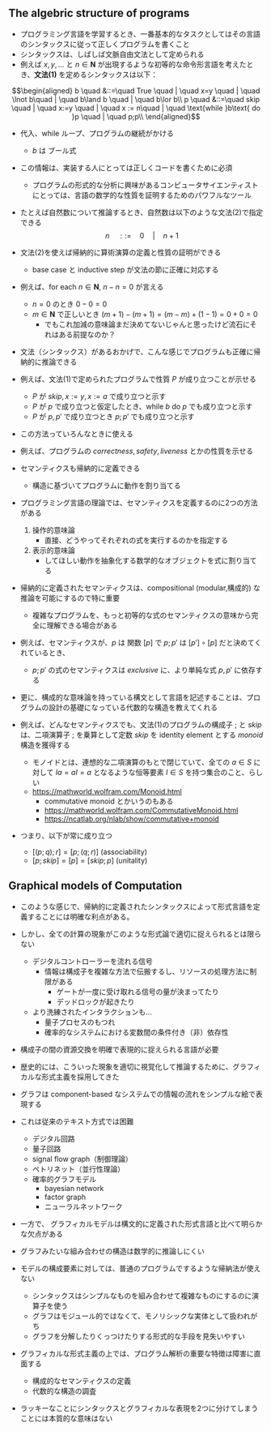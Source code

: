 ## The algebric structure of programs

- プログラミング言語を学習するとき、一番基本的なタスクとしてはその言語のシンタックスに従って正しくプログラムを書くこと
- シンタックスは、しばしば文脈自由文法として定められる
- 例えば $x, y, ...$ と $n\in\mathbf{N}$ が出現するような初等的な命令形言語を考えたとき、**文法(1)** を定めるシンタックスは以下：

$$\begin{aligned}
b \quad &::=\quad True \quad | \quad x=y \quad | \quad \lnot b\quad | \quad b\land b \quad | \quad b\lor b\\
p \quad &::=\quad skip \quad | \quad x:=y \quad | \quad x := n\quad | \quad \text{while }b\text{  do  }p \quad | \quad p;p\\
\end{aligned}$$

- 代入、while ループ、プログラムの継続がかける
	- $b$ は ブール式
- この情報は、実装する人にとっては正しくコードを書くために必須
	- プログラムの形式的な分析に興味があるコンピュータサイエンティストにとっては、言語の数学的な性質を証明するためのパワフルなツール
- たとえば自然数について推論するとき、自然数は以下のような文法(2)で指定できる
$$n\quad ::=\quad 0\quad|\quad n+1$$
- 文法(2)を使えば帰納的に算術演算の定義と性質の証明ができる
	- base case と inductive step が文法の節に正確に対応する
- 例えば、for each $n\in\mathbf{N}$, $n-n=0$ が言える
	- $n=0$ のとき $0-0=0$
	- $m\in\mathbf{N}$ で正しいとき $(m+1)-(m+1)=(m-m)+(1-1)=0+0=0$ 
		- でもこれ加減の意味論まだ決めてないじゃんと思ったけど流石にそれはある前提なのか？

- 文法（シンタックス）があるおかげで、こんな感じでプログラムも正確に帰納的に推論できる
- 例えば、文法(1)で定められたプログラムで性質 $P$ が成り立つことが示せる
	- $P$ が $skip, x:=y, x:=a$ で成り立つと示す
	- $P$ が $p$ で成り立つと仮定したとき、$\text{while }b\text{  do  }p$ でも成り立つと示す
	- $P$ が $p,p'$ で成り立つとき $p;p'$ でも成り立つと示す

- この方法っていろんなときに使える
-  例えば、プログラムの $correctness,safety,liveness$ とかの性質を示せる
- セマンティクスも帰納的に定義できる
	- 構造に基づいてプログラムに動作を割り当てる
- プログラミング言語の理論では、セマンティクスを定義するのに2つの方法がある
	1. 操作的意味論
		- 直接、どうやってそれぞれの式を実行するのかを指定する
	2. 表示的意味論
		- してほしい動作を抽象化する数学的なオブジェクトを式に割り当てる
- 帰納的に定義されたセマンティクスは、compositional (modular,構成的) な推論を可能にするので特に重要
	- 複雑なプログラムを、もっと初等的な式のセマンティクスの意味から完全に理解できる場合がある
- 例えば、セマンティクスが、$p$ は 関数 $[p]$ で $p;p'$ は $[p']\circ[p]$ だと決めてくれているとき、
	- $p;p'$ の式のセマンティクスは $exclusive$ に、より単純な式 $p,p'$ に依存する

- 更に、構成的な意味論を持っている構文として言語を記述することは、プログラムの設計の基礎になっている代数的な構造を教えてくれる
- 例えば、どんなセマンティクスでも、文法(1)のプログラムの構成子 $;$ と $skip$ は、二項演算子 $;$ を乗算として定数 $skip$ を identity element とする $monoid$ 構造を獲得する
	- モノイドとは、連想的な二項演算のもとで閉じていて、全ての $a\in S$ に対して $Ia=aI=a$ となるような恒等要素 $I\in S$ を持つ集合のこと、らしい
	- https://mathworld.wolfram.com/Monoid.html
		- commutative monoid とかいうのもある
		- https://mathworld.wolfram.com/CommutativeMonoid.html
		- https://ncatlab.org/nlab/show/commutative+monoid
- つまり、以下が常に成り立つ
	- $[(p;q);r]=[p;(q;r)]$ (associability)
 	- $[p;skip]=[p]=[skip;p]$ (unitality)

## Graphical models of Computation

- このような感じで、帰納的に定義されたシンタックスによって形式言語を定義することには明確な利点がある。
- しかし、全ての計算の現象がこのような形式論で適切に捉えられるとは限らない
	- デジタルコントローラーを流れる信号
		- 情報は構成子を複雑な方法で伝搬するし、リソースの処理方法に制限がある
			- ゲートが一度に受け取れる信号の量が決まってたり
			- デッドロックが起きたり
	- より洗練されたインタラクションも...
		- 量子プロセスのもつれ
		- 確率的なシステムにおける変数間の条件付き（非）依存性
- 構成子の間の資源交換を明確で表現的に捉えられる言語が必要

- 歴史的には、こういった現象を適切に視覚化して推論するために、グラフィカルな形式主義を採用してきた
- グラフは component-based なシステムでの情報の流れをシンプルな絵で表現する
- これは従来のテキスト方式では困難
	- デジタル回路
	- 量子回路
	- signal flow graph（制御理論）
	- ペトリネット（並行性理論）
	- 確率的グラフモデル
		- bayesian network
		- factor graph
		- ニューラルネットワーク

- 一方で、 グラフィカルモデルは構文的に定義された形式言語と比べて明らかな欠点がある
- グラフみたいな組み合わせの構造は数学的に推論しにくい
- モデルの構成要素に対しては、普通のプログラムでするような帰納法が使えない
	- シンタックスはシンプルなものを組み合わせて複雑なものにするのに演算子を使う
	- グラフはモジュール的ではなくて、モノリシックな実体として扱われがち
	- グラフを分解したりくっつけたりする形式的な手段を見失いやすい
- グラフィカルな形式主義の上では、プログラム解析の重要な特徴は障害に直面する
	- 構成的なセマンティクスの定義
	- 代数的な構造の調査
- ラッキーなことにシンタックスとグラフィカルな表現を2つに分けてしまうことには本質的な意味はない
